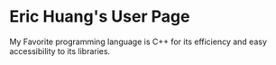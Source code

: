 # Eric Huang's User Page

My Favorite programming language is C++ for its efficiency and easy accessibility to its libraries. 